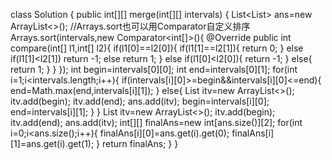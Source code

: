 class Solution {
    public int[][] merge(int[][] intervals) {
        List<List<Integer>> ans=new ArrayList<>();
        //Arrays.sort也可以用Comparator自定义排序
        Arrays.sort(intervals,new Comparator<int[]>(){
            @Override
            public int compare(int[] l1,int[] l2){
                if(l1[0]==l2[0]){
                   if(l1[1]==l2[1]){
                    return 0;
                   }
                   else if(l1[1]<l2[1])
                    return -1;
                    else
                        return 1;
                }
                else if(l1[0]<l2[0]){
                    return -1;
                }
                else{
                    return 1;
                }
            }
        });
        int begin=intervals[0][0];
        int end=intervals[0][1];
        for(int i=1;i<intervals.length;i++){
            if(intervals[i][0]>=begin&&intervals[i][0]<=end){
                end=Math.max(end,intervals[i][1]);
            }
            else{
                List<Integer> itv=new ArrayList<>();
                itv.add(begin);
                itv.add(end);
                ans.add(itv);
                begin=intervals[i][0];
                end=intervals[i][1];
            }
        }
        List<Integer> itv=new ArrayList<>();
        itv.add(begin);
        itv.add(end);
        ans.add(itv);
        int[][] finalAns=new int[ans.size()][2];
        for(int i=0;i<ans.size();i++){
            finalAns[i][0]=ans.get(i).get(0);
            finalAns[i][1]=ans.get(i).get(1);
        }
        return finalAns;
    }
}